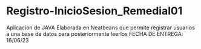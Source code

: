 # Registro-InicioSesion_Remedial01
Aplicacion de JAVA Elaborada en Neatbeans que permite registrar usuarios a una base de datos para posteriormente leerlos FECHA DE ENTREGA: 16/06/23
